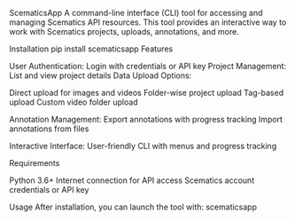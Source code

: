 ScematicsApp
A command-line interface (CLI) tool for accessing and managing Scematics API resources.
This tool provides an interactive way to work with Scematics projects, uploads, annotations, and more.

Installation
pip install scematicsapp
Features

User Authentication: Login with credentials or API key
Project Management: List and view project details
Data Upload Options:

Direct upload for images and videos
Folder-wise project upload
Tag-based upload
Custom video folder upload


Annotation Management:
Export annotations with progress tracking
Import annotations from files

Interactive Interface: User-friendly CLI with menus and progress tracking

Requirements

Python 3.6+
Internet connection for API access
Scematics account credentials or API key

Usage
After installation, you can launch the tool with:
scematicsapp
